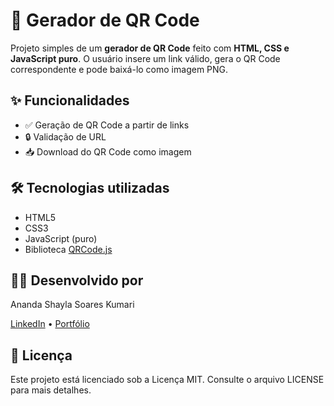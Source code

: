 # 🔳 Gerador de QR Code

Projeto simples de um **gerador de QR Code** feito com **HTML, CSS e JavaScript puro**. O usuário insere um link válido, gera o QR Code correspondente e pode baixá-lo como imagem PNG.


## ✨ Funcionalidades

- ✅ Geração de QR Code a partir de links
- 🔒 Validação de URL
- 📥 Download do QR Code como imagem


## 🛠 Tecnologias utilizadas

- HTML5
- CSS3
- JavaScript (puro)
- Biblioteca [QRCode.js](https://davidshimjs.github.io/qrcodejs/)


## 🙇‍♀️ Desenvolvido por

Ananda Shayla Soares Kumari 

[LinkedIn](https://www.linkedin.com/in/ananda-shayla-kumari/) • [Portfólio](https://shaylakumari.github.io/Portfolio/#home)


## 📄 Licença

Este projeto está licenciado sob a Licença MIT. Consulte o arquivo LICENSE para mais detalhes.





